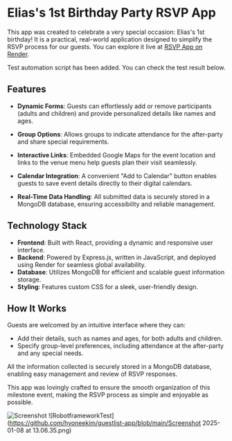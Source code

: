 # Elias's 1st Birthday Party RSVP App

This app was created to celebrate a very special occasion: Elias's 1st birthday! It is a practical, real-world application designed to simplify the RSVP process for our guests. You can explore it live at [RSVP App on Render](https://rsvp-app-e7za.onrender.com/).

Test automation script has been added. You can check the test result below.

## Features

- **Dynamic Forms**: Guests can effortlessly add or remove participants (adults and children) and provide personalized details like names and ages.

- **Group Options**: Allows groups to indicate attendance for the after-party and share special requirements.

- **Interactive Links**: Embedded Google Maps for the event location and links to the venue menu help guests plan their visit seamlessly.

- **Calendar Integration**: A convenient "Add to Calendar" button enables guests to save event details directly to their digital calendars.

- **Real-Time Data Handling**: All submitted data is securely stored in a MongoDB database, ensuring accessibility and reliable management.

## Technology Stack

- **Frontend**: Built with React, providing a dynamic and responsive user interface.
- **Backend**: Powered by Express.js, written in JavaScript, and deployed using Render for seamless global availability.
- **Database**: Utilizes MongoDB for efficient and scalable guest information storage.
- **Styling**: Features custom CSS for a sleek, user-friendly design.

## How It Works

Guests are welcomed by an intuitive interface where they can:
- Add their details, such as names and ages, for both adults and children.
- Specify group-level preferences, including attendance at the after-party and any special needs.

All the information collected is securely stored in a MongoDB database, enabling easy management and review of RSVP responses.

This app was lovingly crafted to ensure the smooth organization of this milestone event, making the RSVP process as simple and enjoyable as possible.

![Screenshot](https://github.com/hyoneekim/guestlist-app/blob/main/Screenshot_RSVP_app.png#:~:text=README.md-,Screenshot_RSVP_app,-.png)
![RobotframeworkTest](https://github.com/hyoneekim/guestlist-app/blob/main/Screenshot 2025-01-08 at 13.06.35.png)
